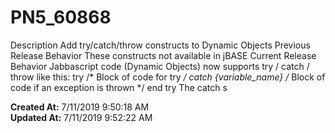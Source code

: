# PN5_60868

Description Add try/catch/throw constructs to Dynamic Objects Previous Release Behavior These constructs not available in jBASE Current Release Behavior Jabbascript code (Dynamic Objects) now supports try / catch / throw like this: try /* Block of code for try */ catch {variable_name} /* Block of code if an exception is thrown */ end try The catch s  

**Created At:** 7/11/2019 9:50:18 AM  
**Updated At:** 7/11/2019 9:52:22 AM  

